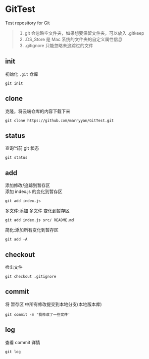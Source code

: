 # GitTest
 Test repository for Git  

> 1. git 会忽略空文件夹，如果想要保留文件夹，可以放入 .gitkeep
> 2. .DS_Store 是 Mac 系统的文件夹的自定义属性信息
> 3. .gitignore 只能忽略未追踪过的文件



## init

初始化 `.git` 仓库

```
git init  
```

## clone  

克隆，将云端仓库的内容下载下来  

    git clone https://github.com/marryyan/GitTest.git  

## status  
查询当前 git 状态  

    git status

## add  
添加修改/追踪到暂存区  
添加 index.js 的变化到暂存区

    git add index.js  

多文件:添加 多文件 变化到暂存区

    git add index.js src/ README.md  

简化:添加所有变化到暂存区  

    git add -A

## checkout  
检出文件  

    git checkout .gitignore 

## commit  
将 暂存区 中所有修改提交到本地分支(本地版本库)  

    git commit -m '我修改了一些文件'

## log  
查看 commit 详情  

    git log

